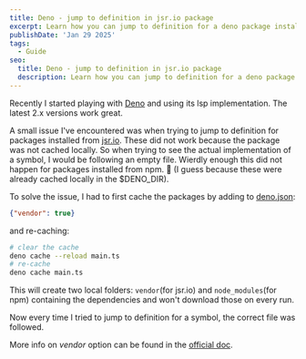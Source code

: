 ```yaml
---
title: Deno - jump to definition in jsr.io package
excerpt: Learn how you can jump to definition for a deno package installed from jsr.io
publishDate: 'Jan 29 2025'
tags:
  - Guide
seo:
  title: Deno - jump to definition in jsr.io package
  description: Learn how you can jump to definition for a deno package installed from jsr.io
---
```


Recently I started playing with [Deno](https://deno.com/) and using its lsp implementation. The latest 2.x versions work great.

A small issue I've encountered was when trying to jump to definition for packages installed from [jsr.io](https://jsr.io/). These did not work because the package was not cached locally. So when trying to see the actual implementation of a symbol, I would be following an empty file. Wierdly enough this did not happen for packages installed from npm. 🤔 (I guess because these were already cached locally in the $DENO_DIR).

To solve the issue, I had to first cache the packages by adding to [deno.json](https://docs.deno.com/runtime/fundamentals/configuration/):

```json
{"vendor": true}
```

and re-caching:

```sh
# clear the cache
deno cache --reload main.ts
# re-cache
deno cache main.ts

```

This will create two local folders: `vendor`(for jsr.io) and `node_modules`(for npm) containing the dependencies and won't download those on every run.

Now every time I tried to jump to definition for a symbol, the correct file was followed.

More info on *vendor* option can be found in the [official doc](https://docs.deno.com/runtime/fundamentals/modules/#vendoring-remote-modules).

